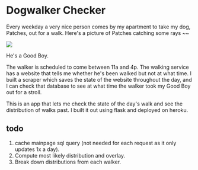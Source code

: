 # Dogwalker Checker

Every weekday a very nice person comes by my apartment to take my dog, Patches, out for a walk. Here's a picture of Patches catching some rays ~~

![](patches.png)

He's a Good Boy.

The walker is scheduled to come between 11a and 4p. The walking service has a website that tells me whether he's been walked but not at what time. I built a scraper which saves the state of the website throughout the day, and I can check that database to see at what time the walker took my Good Boy out for a stroll.

This is an app that lets me check the state of the day's walk and see the distribution of walks past. I built it out using flask and deployed on heroku.

## todo

1. cache mainpage sql query (not needed for each request as it only updates 1x a day).
2. Compute most likely distribution and overlay.
3. Break down distributions from each walker.